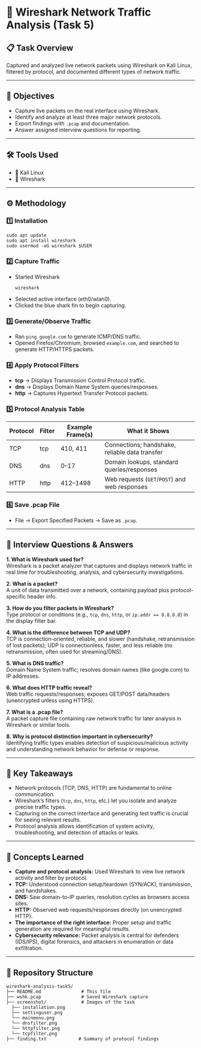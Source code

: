 # 📡 Wireshark Network Traffic Analysis (Task 5)

## 📋 Task Overview
Captured and analyzed live network packets using Wireshark on Kali Linux, filtered by protocol, and documented different types of network traffic.

---

## 🎯 Objectives
- Capture live packets on the real interface using Wireshark.
- Identify and analyze at least three major network protocols.
- Export findings with `.pcap` and documentation.
- Answer assigned interview questions for reporting.

---

## 🛠️ Tools Used
- 🐧 Kali Linux
- 🔬 Wireshark

---

## ⚙️ Methodology

### 1️⃣ **Installation**

```
sudo apt update
sudo apt install wireshark
sudo usermod -aG wireshark $USER
```

### 2️⃣ **Capture Traffic**
- Started Wireshark
  ```
  wireshark
  ```
- Selected active interface (eth0/wlan0).
- Clicked the blue shark fin to begin capturing.

### 3️⃣ **Generate/Observe Traffic**
- Ran `ping google.com` to generate ICMP/DNS traffic.
- Opened Firefox/Chromium, browsed `example.com`, and searched to generate HTTP/HTTPS packets.

### 4️⃣ **Apply Protocol Filters**
- **tcp** → Displays Transmission Control Protocol traffic.
- **dns** → Displays Domain Name System queries/responses.
- **http** → Captures Hypertext Transfer Protocol packets.


### 5️⃣ **Protocol Analysis Table**

| Protocol | Filter | Example Frame(s) | What it Shows                                  |
|----------|--------|------------------|------------------------------------------------|
| TCP      | tcp    | 410, 411         | Connections; handshake, reliable data transfer  |
| DNS      | dns    | 0–17             | Domain lookups, standard queries/responses      |
| HTTP     | http   | 412–1498         | Web requests (`GET`/`POST`) and web responses   |

### 6️⃣ **Save .pcap File**
- File → Export Specified Packets → Save as `.pcap`.

---

## 📝 Interview Questions & Answers

**1. What is Wireshark used for?**  
Wireshark is a packet analyzer that captures and displays network traffic in real time for troubleshooting, analysis, and cybersecurity investigations.

**2. What is a packet?**  
A unit of data transmitted over a network, containing payload plus protocol-specific header info.

**3. How do you filter packets in Wireshark?**  
Type protocol or conditions (e.g., `tcp`, `dns`, `http`, or `ip.addr == 8.8.8.8`) in the display filter bar.

**4. What is the difference between TCP and UDP?**  
TCP is connection-oriented, reliable, and slower (handshake, retransmission of lost packets); UDP is connectionless, faster, and less reliable (no retransmission, often used for streaming/DNS).

**5. What is DNS traffic?**  
Domain Name System traffic; resolves domain names (like google.com) to IP addresses.

**6. What does HTTP traffic reveal?**  
Web traffic requests/responses; exposes GET/POST data/headers (unencrypted unless using HTTPS).

**7. What is a .pcap file?**  
A packet capture file containing raw network traffic for later analysis in Wireshark or similar tools.

**8. Why is protocol distinction important in cybersecurity?**  
Identifying traffic types enables detection of suspicious/malicious activity and understanding network behavior for defense or response.

---

## 🚀 Key Takeaways

- Network protocols (TCP, DNS, HTTP) are fundamental to online communication.
- Wireshark’s filters (`tcp`, `dns`, `http`, etc.) let you isolate and analyze precise traffic types.
- Capturing on the correct interface and generating test traffic is crucial for seeing relevant results.
- Protocol analysis allows identification of system activity, troubleshooting, and detection of attacks or leaks.

---

## 🧠 Concepts Learned

- **Capture and protocol analysis:** Used Wireshark to view live network activity and filter by protocol.
- **TCP:** Understood connection setup/teardown (SYN/ACK), transmission, and handshakes.
- **DNS:** Saw domain-to-IP queries, resolution cycles as browsers access sites.
- **HTTP:** Observed web requests/responses directly (on unencrypted HTTP).
- **The importance of the right interface:** Proper setup and traffic generation are required for meaningful results.
- **Cybersecurity relevance:** Packet analysis is central for defenders (IDS/IPS), digital forensics, and attackers in enumeration or data exfiltration.

---

## 📂 Repository Structure

```
wireshark-analysis-task5/
├── README.md               # This file
├── wshk.pcap               # Saved Wireshark capture
├── screenshot/             # Images of the task
  ├── installation.png
  ├── settinguser.png
  └── mainmenu.png
  └── dnsfilter.png
  └── httpfilter.png
  └── tcpfilter.png
├── finding.txt            # Summary of protocol findings
```
